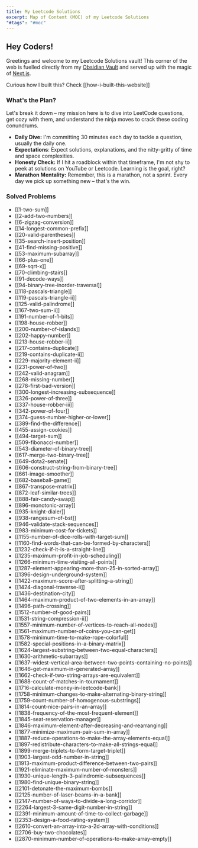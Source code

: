 ```yaml
---
title: My Leetcode Solutions
excerpt: Map of Content (MOC) of my Leetcode Solutions
"#tags": "#moc"
---
```


## Hey Coders!

Greetings and welcome to my Leetcode Solutions vault! This corner of the web is fuelled directly from my [Obsidian Vault](https://github.com/davzoku/leetcode-obsidian-vault) and served up with the magic of [Next.js](https://github.com/davzoku/leetcode-obsidian-frontend).

Curious how I built this? Check [[how-i-built-this-website]]

### What's the Plan?

Let's break it down – my mission here is to dive into LeetCode questions, get cozy with them, and understand the ninja moves to crack these coding conundrums.

- **Daily Dive:** I'm committing 30 minutes each day to tackle a question, usually the daily one.
- **Expectations**: Expect solutions, explanations, and the nitty-gritty of time and space complexities.
- **Honesty Check:** If I hit a roadblock within that timeframe, I'm not shy to peek at solutions on YouTube or Leetcode. Learning is the goal, right?
- **Marathon Mentality:** Remember, this is a marathon, not a sprint. Every day we pick up something new – that's the win.

### Solved Problems

- [[1-two-sum]]
- [[2-add-two-numbers]]
- [[6-zigzag-conversion]]
- [[14-longest-common-prefix]]
- [[20-valid-parentheses]]
- [[35-search-insert-position]]
- [[41-find-missing-positive]]
- [[53-maximum-subarray]]
- [[66-plus-one]]
- [[69-sqrt-x]]
- [[70-climbing-stairs]]
- [[91-decode-ways]]
- [[94-binary-tree-inorder-traversal]]
- [[118-pascals-triangle]]
- [[119-pascals-triangle-ii]]
- [[125-valid-palindrome]]
- [[167-two-sum-ii]]
- [[191-number-of-1-bits]]
- [[198-house-robber]]
- [[200-number-of-islands]]
- [[202-happy-number]]
- [[213-house-robber-ii]]
- [[217-contains-duplicate]]
- [[219-contains-duplicate-ii]]
- [[229-majority-element-ii]]
- [[231-power-of-two]]
- [[242-valid-anagram]]
- [[268-missing-number]]
- [[278-first-bad-version]]
- [[300-longest-increasing-subsequence]]
- [[326-power-of-three]]
- [[337-house-robber-iii]]
- [[342-power-of-four]]
- [[374-guess-number-higher-or-lower]]
- [[389-find-the-difference]]
- [[455-assign-cookies]]
- [[494-target-sum]]
- [[509-fibonacci-number]]
- [[543-diameter-of-binary-tree]]
- [[617-merge-two-binary-tree]]
- [[649-dota2-senate]]
- [[606-construct-string-from-binary-tree]]
- [[661-image-smoother]]
- [[682-baseball-game]]
- [[867-transpose-matrix]]
- [[872-leaf-similar-trees]]
- [[888-fair-candy-swap]]
- [[896-monotonic-array]]
- [[935-knight-dialer]]
- [[938-rangesum-of-bst]]
- [[946-validate-stack-sequences]]
- [[983-minimum-cost-for-tickets]]
- [[1155-number-of-dice-rolls-with-target-sum]]
- [[1160-find-words-that-can-be-formed-by-characters]]
- [[1232-check-if-it-is-a-straight-line]]
- [[1235-maximum-profit-in-job-scheduling]]
- [[1266-minimum-time-visiting-all-points]]
- [[1287-element-appearing-more-than-25-in-sorted-array]]
- [[1396-design-underground-system]]
- [[1422-maximum-score-after-splitting-a-string]]
- [[1424-diagonal-traverse-ii]]
- [[1436-destination-city]]
- [[1464-maximum-product-of-two-elements-in-an-array]]
- [[1496-path-crossing]]
- [[1512-number-of-good-pairs]]
- [[1531-string-compression-ii]]
- [[1557-minimum-number-of-vertices-to-reach-all-nodes]]
- [[1561-maximum-number-of-coins-you-can-get]]
- [[1578-minimum-time-to-make-rope-colorful]]
- [[1582-special-positions-in-a-binary-matrix]]
- [[1624-largest-substring-between-two-equal-characters]]
- [[1630-arithmetic-subarrays]]
- [[1637-widest-vertical-area-between-two-points-containing-no-points]]
- [[1646-get-maximum-in-generated-array]]
- [[1662-check-if-two-string-arrays-are-equivalent]]
- [[1688-count-of-matches-in-tournament]]
- [[1716-calculate-money-in-leetcode-bank]]
- [[1758-minimum-changes-to-make-alternating-binary-string]]
- [[1759-count-number-of-homogenous-substrings]]
- [[1814-count-nice-pairs-in-an-array]]
- [[1838-frequency-of-the-most-frequent-element]]
- [[1845-seat-reservation-manager]]
- [[1846-maximum-element-after-decreasing-and-rearranging]]
- [[1877-minimize-maximum-pair-sum-in-array]]
- [[1887-reduce-operations-to-make-the-array-elements-equal]]
- [[1897-redistribute-characters-to-make-all-strings-equal]]
- [[1899-merge-triplets-to-form-target-triplet]]
- [[1903-largest-odd-number-in-string]]
- [[1913-maximum-product-difference-between-two-pairs]]
- [[1921-eliminate-maximum-number-of-monsters]]
- [[1930-unique-length-3-palindromic-subsequences]]
- [[1980-find-unique-binary-string]]
- [[2101-detonate-the-maximum-bombs]]
- [[2125-number-of-laser-beams-in-a-bank]]
- [[2147-number-of-ways-to-divide-a-long-corridor]]
- [[2264-largest-3-same-digit-number-in-string]]
- [[2391-minimum-amount-of-time-to-collect-garbage]]
- [[2353-design-a-food-rating-system]]
- [[2610-convert-an-array-into-a-2d-array-with-conditions]]
- [[2706-buy-two-chocolates]]
- [[2870-minimum-number-of-operations-to-make-array-empty]]
